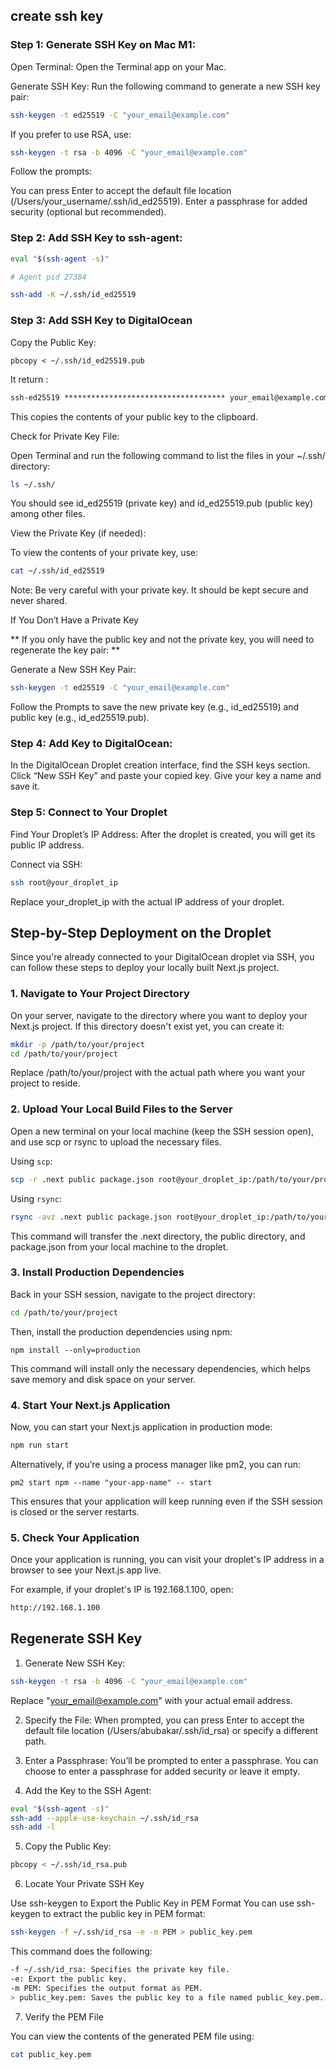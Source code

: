 ## create ssh key

### Step 1: Generate SSH Key on Mac M1:

Open Terminal: Open the Terminal app on your Mac.

Generate SSH Key: Run the following command to generate a new SSH key pair:

```sh
ssh-keygen -t ed25519 -C "your_email@example.com"
```
If you prefer to use RSA, use:

```sh
ssh-keygen -t rsa -b 4096 -C "your_email@example.com"
```

Follow the prompts:

You can press Enter to accept the default file location (/Users/your_username/.ssh/id_ed25519).
Enter a passphrase for added security (optional but recommended).


### Step 2: Add SSH Key to ssh-agent:

```sh
eval "$(ssh-agent -s)"   

# Agent pid 27384

ssh-add -K ~/.ssh/id_ed25519
```


### Step 3: Add SSH Key to DigitalOcean
Copy the Public Key:

```ssh
pbcopy < ~/.ssh/id_ed25519.pub
```

It return :
```txt
ssh-ed25519 ************************************ your_email@example.com
```
This copies the contents of your public key to the clipboard.

Check for Private Key File:

Open Terminal and run the following command to list the files in your ~/.ssh/ directory:

```sh
ls ~/.ssh/
```
You should see id_ed25519 (private key) and id_ed25519.pub (public key) among other files.

View the Private Key (if needed):

To view the contents of your private key, use:

```sh
cat ~/.ssh/id_ed25519
```

Note: Be very careful with your private key. It should be kept secure and never shared.

If You Don’t Have a Private Key

** If you only have the public key and not the private key, you will need to regenerate the key pair: **

Generate a New SSH Key Pair:

```sh 
ssh-keygen -t ed25519 -C "your_email@example.com"
```
Follow the Prompts to save the new private key (e.g., id_ed25519) and public key (e.g., id_ed25519.pub).



### Step 4: Add Key to DigitalOcean:

In the DigitalOcean Droplet creation interface, find the SSH keys section.
Click “New SSH Key” and paste your copied key.
Give your key a name and save it.


### Step 5: Connect to Your Droplet

Find Your Droplet’s IP Address: After the droplet is created, you will get its public IP address.

Connect via SSH:

```sh
ssh root@your_droplet_ip
```
Replace your_droplet_ip with the actual IP address of your droplet.
 


## Step-by-Step Deployment on the Droplet

Since you're already connected to your DigitalOcean droplet via SSH, you can follow these steps to deploy your locally built Next.js project.



 ### 1. Navigate to Your Project Directory
On your server, navigate to the directory where you want to deploy your Next.js project. If this directory doesn't exist yet, you can create it:

```bash
mkdir -p /path/to/your/project
cd /path/to/your/project

```


Replace /path/to/your/project with the actual path where you want your project to reside.


### 2. Upload Your Local Build Files to the Server
Open a new terminal on your local machine (keep the SSH session open), and use scp or rsync to upload the necessary files.


Using `scp`:

```bash
scp -r .next public package.json root@your_droplet_ip:/path/to/your/project
```


Using `rsync`:

```bash
rsync -avz .next public package.json root@your_droplet_ip:/path/to/your/project
```


This command will transfer the .next directory, the public directory, and package.json from your local machine to the droplet.



### 3. Install Production Dependencies
Back in your SSH session, navigate to the project directory:

```bash
cd /path/to/your/project
```

Then, install the production dependencies using npm:

```bsh
npm install --only=production
```

This command will install only the necessary dependencies, which helps save memory and disk space on your server.


### 4. Start Your Next.js Application
Now, you can start your Next.js application in production mode:

```bash
npm run start
```

Alternatively, if you’re using a process manager like pm2, you can run:

```bsh
pm2 start npm --name "your-app-name" -- start
```


This ensures that your application will keep running even if the SSH session is closed or the server restarts.


### 5. Check Your Application

Once your application is running, you can visit your droplet's IP address in a browser to see your Next.js app live.

For example, if your droplet's IP is 192.168.1.100, open:

```bash
http://192.168.1.100
```






## Regenerate SSH Key

1. Generate New SSH Key:

```bash
ssh-keygen -t rsa -b 4096 -C "your_email@example.com"
```

Replace "your_email@example.com" with your actual email address.

2. Specify the File: When prompted, you can press Enter to accept the default file location (/Users/abubakar/.ssh/id_rsa) or specify a different path.

3. Enter a Passphrase: You’ll be prompted to enter a passphrase. You can choose to enter a passphrase for added security or leave it empty.

4. Add the Key to the SSH Agent:

```bash
eval "$(ssh-agent -s)"
ssh-add --apple-use-keychain ~/.ssh/id_rsa
ssh-add -l
```


5. Copy the Public Key:

```bash
pbcopy < ~/.ssh/id_rsa.pub
```

6. Locate Your Private SSH Key

Use ssh-keygen to Export the Public Key in PEM Format
You can use ssh-keygen to extract the public key in PEM format:

```bash
ssh-keygen -f ~/.ssh/id_rsa -e -m PEM > public_key.pem
```

This command does the following:

```bash
-f ~/.ssh/id_rsa: Specifies the private key file.
-e: Export the public key.
-m PEM: Specifies the output format as PEM. 
> public_key.pem: Saves the public key to a file named public_key.pem.
```


7. Verify the PEM File

You can view the contents of the generated PEM file using:

```bash
cat public_key.pem
```